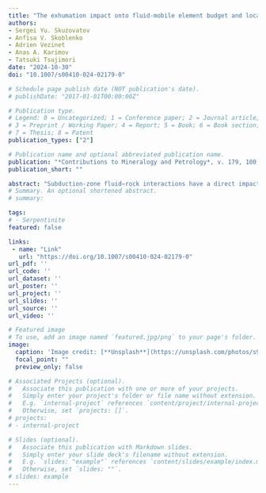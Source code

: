 ```yaml
---
title: "The exhumation impact onto fluid-mobile element budget and local Rb-Sr isotope heterogeneity of the subducted eclogitic crust (Alag-Khadny, SW Mongolia)"
authors:
- Sergei Yu. Skuzovatov
- Anfisa V. Skoblenko
- Adrien Vezinet
- Anas A. Karimov
- Tatsuki Tsujimori
date: "2024-10-30"
doi: "10.1007/s00410-024-02179-0"

# Schedule page publish date (NOT publication's date).
# publishDate: "2017-01-01T00:00:00Z"

# Publication type.
# Legend: 0 = Uncategorized; 1 = Conference paper; 2 = Journal article;
# 3 = Preprint / Working Paper; 4 = Report; 5 = Book; 6 = Book section;
# 7 = Thesis; 8 = Patent
publication_types: ["2"]

# Publication name and optional abbreviated publication name.
publication: "*Contributions to Mineralogy and Petrology*, v. 179, 100, https://doi.org/10.1007/s00410-024-02179-0"
publication_short: ""

abstract: "Subduction-zone fluid–rock interactions have a direct impact onto elemental and isotopic homogeneity of progressively buried and exhumed crustal lithologies by providing an interface for local mass-transfer and enhancing metamorphic reactions. In order to assess the scales of fluid mobility, chemical and isotopic inheritance, as well as resulting degrees of isotopic heterogeneity in the exhumed high-pressure lithologies, we performed the detailed mineralogical, in-situ trace-element and Rb–Sr isotope studies, combined with P–T–X thermodynamic modelling of representative eclogites from the Alag Khadny accretionary complex (SW Mongolia). The eclogites (garnet + omphacite + phengite + rutile + quartz + retrograde amphibole and clinozoisite) display records of subduction-related burial to 540–625 °C and 1.7–2.1 GPa, with the enclosed phengite supposed to be in equilibrium at prograde-to-peak conditions. Trace-element signatures, including Cs/Rb (0.03–0.08) and Ba/Rb (7.1–13.8) ratios of phengite, are consistent with moderately to strongly altered protoliths of eclogites, which is supported by elevated δ18O values and in-situ Rb–Sr constraints on the initial (87Sr/86Sr)I ratios of phengite within 0.70549–0.70957. Partial backward rehydration (~ 0.5–1.0 wt% of H2O added) during decompression from 1.6 to 1.2 GPa produced amphibole- and clinozoisite-bearing assemblages, did not significantly affect LILE systematics and variable 87Rb/86Sr ratios of phengite. Limited Rb and Ba loss from phengite during recrystallization is suspected in the evidently deformed eclogites based on the LILE mineral–fluid and phengite–amphibole partitioning data. No exclusive evidence is found in amphibole for LILE-rich metasedimentary fluid with high (87Sr/86Sr)I released into eclogites. Instead, unradiogenic 87Sr/86Sr (0.70279–0.70301) of clinozoisite highlights metasomatic addition from the underlying mafic crust or dehydrated peridotitic mantle. Variable deformation-enhanced fluid-rock interaction during early exhumation was recorded by in-situ phengite Rb-Sr geochronology at 568 ± 9 Ma, which is considered a direct fluid flow snapshot and place a new minimum age constraint for the peak subduction burial. We argue that, except cases of apparent metasomatic origin of phengite, its (87Sr/86Sr)I ratios may be a sensitive tracer for the eclogite precursor alteration due to limited Sr mobility. Sample-scale Rb-Sr isotopic heterogeneities may be preserved in the orogenic eclogites due to multi-stage retrograde hydration and should be taken into account while interpreting the bulk-rock Sr isotope data."
# Summary. An optional shortened abstract.
# summary: 

tags: 
# - Serpentinite
featured: false

links:
 - name: "Link"
   url: "https://doi.org/10.1007/s00410-024-02179-0"
url_pdf: ''
url_code: ''
url_dataset: ''
url_poster: ''
url_project: ''
url_slides: ''
url_source: ''
url_video: ''

# Featured image
# To use, add an image named `featured.jpg/png` to your page's folder. 
image: 
  caption: 'Image credit: [**Unsplash**](https://unsplash.com/photos/s9CC2SKySJM)'
  focal_point: ""
  preview_only: false

# Associated Projects (optional).
#   Associate this publication with one or more of your projects.
#   Simply enter your project's folder or file name without extension.
#   E.g. `internal-project` references `content/project/internal-project/index.md`.
#   Otherwise, set `projects: []`.
# projects:
# - internal-project

# Slides (optional).
#   Associate this publication with Markdown slides.
#   Simply enter your slide deck's filename without extension.
#   E.g. `slides: "example"` references `content/slides/example/index.md`.
#   Otherwise, set `slides: ""`.
# slides: example
---
```

